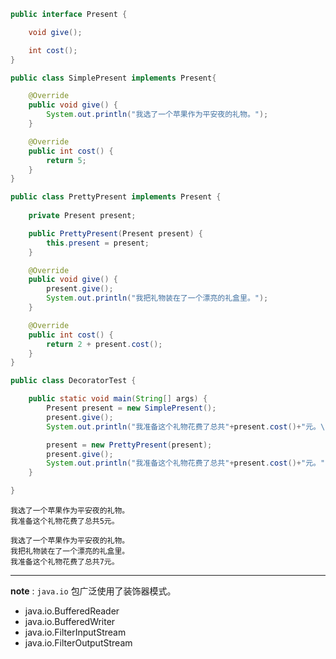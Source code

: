 ```java
public interface Present {

    void give();

    int cost();
}
```
```java
public class SimplePresent implements Present{

    @Override
    public void give() {
        System.out.println("我选了一个苹果作为平安夜的礼物。");
    }

    @Override
    public int cost() {
        return 5;
    }
}
```
```java
public class PrettyPresent implements Present {
    
    private Present present;

    public PrettyPresent(Present present) {
        this.present = present;
    }

    @Override
    public void give() {
        present.give();
        System.out.println("我把礼物装在了一个漂亮的礼盒里。");
    }

    @Override
    public int cost() {
        return 2 + present.cost();
    }
}
```
```java
public class DecoratorTest {

    public static void main(String[] args) {
        Present present = new SimplePresent();
        present.give();
        System.out.println("我准备这个礼物花费了总共"+present.cost()+"元。\n");

        present = new PrettyPresent(present);
        present.give();
        System.out.println("我准备这个礼物花费了总共"+present.cost()+"元。");
    }

}
```
```
我选了一个苹果作为平安夜的礼物。
我准备这个礼物花费了总共5元。

我选了一个苹果作为平安夜的礼物。
我把礼物装在了一个漂亮的礼盒里。
我准备这个礼物花费了总共7元。
```
---

**note** : `java.io` 包广泛使用了装饰器模式。

- java.io.BufferedReader
- java.io.BufferedWriter
- java.io.FilterInputStream
- java.io.FilterOutputStream